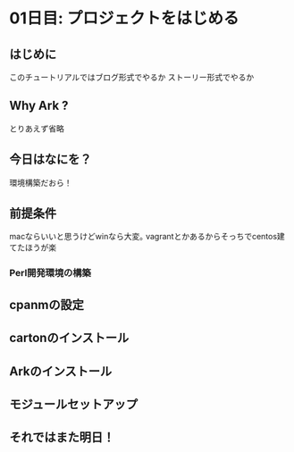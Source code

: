 # 01日目: プロジェクトをはじめる

## はじめに

このチュートリアルではブログ形式でやるか
ストーリー形式でやるか

## Why Ark ?

とりあえず省略

## 今日はなにを？

環境構築だおら！

## 前提条件

macならいいと思うけどwinなら大変｡
vagrantとかあるからそっちでcentos建てたほうが楽

### Perl開発環境の構築

## cpanmの設定

## cartonのインストール

## Arkのインストール

## モジュールセットアップ

## それではまた明日！

